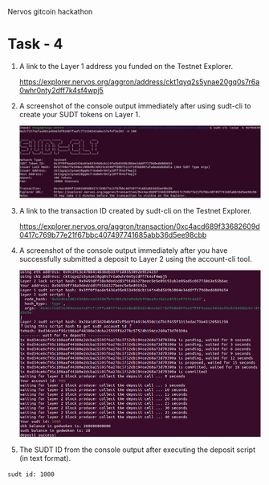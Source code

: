 Nervos gitcoin hackathon

# Task - 4

1. A link to the Layer 1 address you funded on the Testnet Explorer.

   https://explorer.nervos.org/aggron/address/ckt1qyq2s5ynae20gq0s7r6a0whr0nty2dff7k4sf4wpj5

2. A screenshot of the console output immediately after using sudt-cli to create your SUDT tokens on Layer 1.

   <img src="token.png">

3. A link to the transaction ID created by sudt-cli on the Testnet Explorer.

   https://explorer.nervos.org/aggron/transaction/0xc4acd689f33682609d0417c769b77e21f67bbc407497741685abb36d5ee98cbb

4. A screenshot of the console output immediately after you have successfully submitted a deposit to Layer 2 using the account-cli tool.

   <img src="deposit.png">

5. The SUDT ID from the console output after executing the deposit script (in text format).

`sudt id: 1000`
